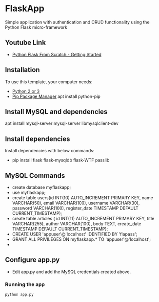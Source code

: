 # FlaskApp

Simple application with authentication and CRUD functionality using the Python Flask micro-framework

## Youtube Link
- [Python Flask From Scratch - Getting Started](https://www.youtube.com/watch?v=zRwy8gtgJ1A)

## Installation

To use this template, your computer needs:

- [Python 2 or 3](https://python.org)
- [Pip Package Manager](https://pypi.python.org/pypi) 
apt install python-pip

## Install MySQL and dependencies
apt install mysql-server mysql-server libmysqlclient-dev

## Install dependencies

Install dependencies with below commands:

- pip install flask flask-mysqldb flask-WTF passlib

## MySQL Commands
- create database myflaskapp;
- use myflaskapp;
- create table users(id INT(10) AUTO_INCREMENT PRIMARY KEY, name VARCHAR(50), email VARCHAR(100), username VARCHAR(30), password VARCHAR(100), register_date TIMESTAMP DEFAULT CURRENT_TIMESTAMP);
- create table articles ( id  INT(11) AUTO_INCREMENT PRIMARY KEY, title VARCHAR(255), author VARCHAR(100), body TEXT, create_date TIMESTAMP DEFAULT CURRENT_TIMESTAMP);
- CREATE USER 'appuser'@'localhost' IDENTIFIED BY 'flapass';
- GRANT ALL PRIVILEGES ON myflaskapp.* TO 'appuser'@'localhost';
- 
## Configure app.py
- Edit app.py and add the MySQL credentials created above.

### Running the app

```bash
python app.py
```

